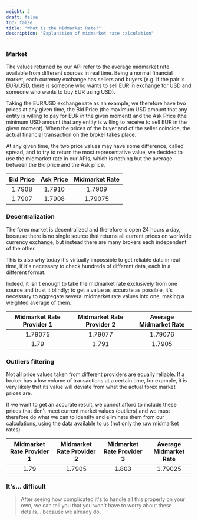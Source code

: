 ```yaml
---
weight: 3
draft: false
toc: false
title: "What is the Midmarket Rate?"
description: "Explanation of midmarket rate calculation"
---
```


### Market
The values returned by our API refer to the average midmarket rate available from different sources in real time.
Being a normal financial market, each currency exchange has sellers and buyers (e.g. if the pair is EUR/USD, there is
someone who wants to sell EUR in exchange for USD and someone who wants to buy EUR using USD).

Taking the EUR/USD exchange rate as an example, we therefore have two prices at any given time, the Bid Price (the maximum
USD amount that any entity is willing to pay for EUR in the given moment) and the Ask Price (the minimum USD amount that
any entity is willing to receive to sell EUR in the given moment).
When the prices of the buyer and of the seller coincide, the actual financial transaction on the broker takes place.

At any given time, the two price values may have some difference, called spread, and to try to return the most
representative value, we decided to use the midmarket rate in our APIs, which is nothing but the average between
the Bid price and the Ask price.

| Bid Price | Ask Price | Midmarket Rate |
|:---------:|:---------:|:--------------:|
|  1.7908   |  1.7910   |     1.7909     |
|  1.7907   |  1.7908   |    1.79075     |

### Decentralization
The forex market is decentralized and therefore is open 24 hours a day, because there is no single source that returns all
current prices on worlwide currency exchange, but instead there are many brokers each independent of the other.

This is also why today it's virtually impossible to get reliable data in real time, if it's necessary to check
hundreds of different data, each in a different format.

Indeed, it isn't enough to take the midmarket rate exclusively from one source and trust it blindly; to get a value
as accurate as possible, it's necessary to aggregate several midmarket rate values into one, making a weighted average
of them.

| Midmarket Rate Provider 1 | Midmarket Rate Provider 2 | Average Midmarket Rate |
|:-------------------------:|:-------------------------:|:----------------------:|
|          1.79075          |          1.79077          |        1.79076         |
|           1.79            |           1.791           |         1.7905         |

### Outliers filtering
Not all price values taken from different providers are equally reliable.
If a broker has a low volume of transactions at a certain time, for example, it is very likely that its value
will deviate from what the actual forex market prices are.

If we want to get an accurate result, we cannot afford to include these prices that don't meet current
market values (outliers) and we must therefore do what we can to identify and eliminate them from our
calculations, using the data available to us (not only the raw midmarket rates).

| Midmarket Rate Provider 1 | Midmarket Rate Provider 2 |  Midmarket Rate Provider 3  | Average Midmarket Rate |
|:-------------------------:|:-------------------------:|:---------------------------:|:----------------------:|
|           1.79            |          1.7905           |          ~~1.803~~          |        1.79025         |

### It's... difficult
> After seeing how complicated it's to handle all this properly on your own, we can tell you that you won't have to worry
about these details... because we already do.
